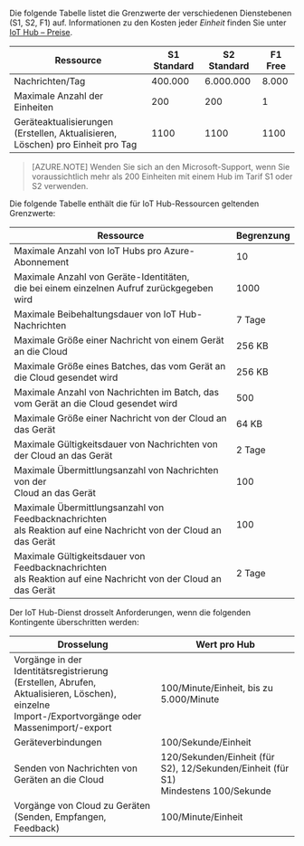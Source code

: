 Die folgende Tabelle listet die Grenzwerte der verschiedenen Dienstebenen (S1, S2, F1) auf. Informationen zu den Kosten jeder *Einheit* finden Sie unter [IoT Hub – Preise](https://azure.microsoft.com/pricing/details/iot-hub/).

| Ressource | S1 Standard | S2 Standard | F1 Free |
| -------- | ----------- | ----------- | ------- |
| Nachrichten/Tag | 400\.000 | 6\.000.000 | 8\.000 |
| Maximale Anzahl der Einheiten | 200 | 200 | 1 |
| Geräteaktualisierungen (Erstellen, Aktualisieren,<br/> Löschen) pro Einheit pro Tag | 1100 | 1100 | 1100 |

> [AZURE.NOTE] Wenden Sie sich an den Microsoft-Support, wenn Sie voraussichtlich mehr als 200 Einheiten mit einem Hub im Tarif S1 oder S2 verwenden.

Die folgende Tabelle enthält die für IoT Hub-Ressourcen geltenden Grenzwerte:

| Ressource | Begrenzung |
| -------- | ----- |
| Maximale Anzahl von IoT Hubs pro Azure-Abonnement | 10 |
| Maximale Anzahl von Geräte-Identitäten,<br/> die bei einem einzelnen Aufruf zurückgegeben wird | 1000 |
| Maximale Beibehaltungsdauer von IoT Hub-Nachrichten | 7 Tage |
| Maximale Größe einer Nachricht von einem Gerät an die Cloud | 256 KB |
| Maximale Größe eines Batches, das vom Gerät an die Cloud gesendet wird | 256 KB |
| Maximale Anzahl von Nachrichten im Batch, das vom Gerät an die Cloud gesendet wird | 500 |
| Maximale Größe einer Nachricht von der Cloud an das Gerät | 64 KB |
| Maximale Gültigkeitsdauer von Nachrichten von der Cloud an das Gerät | 2 Tage |
| Maximale Übermittlungsanzahl von Nachrichten von der<br/> Cloud an das Gerät | 100 |
| Maximale Übermittlungsanzahl von Feedbacknachrichten<br/> als Reaktion auf eine Nachricht von der Cloud an das Gerät | 100 |
| Maximale Gültigkeitsdauer von Feedbacknachrichten<br/> als Reaktion auf eine Nachricht von der Cloud an das Gerät | 2 Tage |

Der IoT Hub-Dienst drosselt Anforderungen, wenn die folgenden Kontingente überschritten werden:

| Drosselung | Wert pro Hub |
| -------- | ------------- |
| Vorgänge in der Identitätsregistrierung <br/> (Erstellen, Abrufen, Aktualisieren, Löschen), <br/> einzelne Import-/Exportvorgänge oder Massenimport/-export | 100/Minute/Einheit, bis zu 5.000/Minute |
| Geräteverbindungen | 100/Sekunde/Einheit |
| Senden von Nachrichten von Geräten an die Cloud | 120/Sekunden/Einheit (für S2), 12/Sekunden/Einheit (für S1) <br/> Mindestens 100/Sekunde |
| Vorgänge von Cloud zu Geräten <br/> (Senden, Empfangen, Feedback) | 100/Minute/Einheit |

<!---HONumber=AcomDC_0128_2016-->